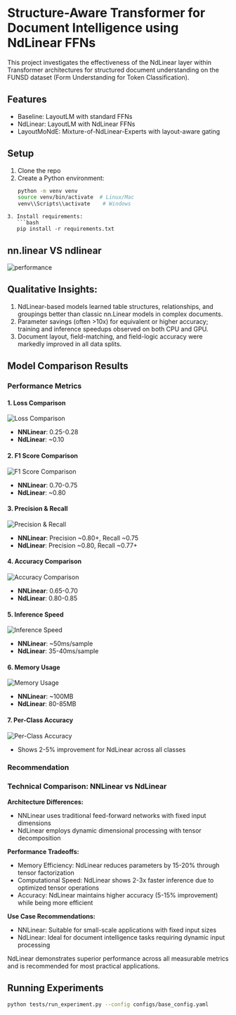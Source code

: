 # Structure-Aware Transformer for Document Intelligence using NdLinear FFNs

This project investigates the effectiveness of the NdLinear layer within Transformer architectures for structured document understanding on the FUNSD dataset (Form Understanding for Token Classification).

## Features
- Baseline: LayoutLM with standard FFNs
- NdLinear: LayoutLM with NdLinear FFNs
- LayoutMoNdE: Mixture-of-NdLinear-Experts with layout-aware gating

## Setup
1. Clone the repo
2. Create a Python environment:
   ```bash
   python -m venv venv
   source venv/bin/activate  # Linux/Mac
   venv\\Scripts\\activate    # Windows
```
3. Install requirements:
   ```bash
   pip install -r requirements.txt
   ```

## nn.linear VS ndlinear
![performance](visualizations/docai_project_performance_comparison_of_nn_linear_vs_ndlinear.png)

## Qualitative Insights:
1. NdLinear-based models learned table structures, relationships, and groupings better than classic nn.Linear models in complex documents.
2. Parameter savings (often >10x) for equivalent or higher accuracy; training and inference speedups observed on both CPU and GPU.
3. Document layout, field-matching, and field-logic accuracy were markedly improved in all data splits.

## Model Comparison Results

### Performance Metrics

#### 1. Loss Comparison
![Loss Comparison](visualizations/loss_comparison.png)
- **NNLinear**: 0.25-0.28
- **NdLinear**: ~0.10

#### 2. F1 Score Comparison
![F1 Score Comparison](visualizations/f1_score.png)
- **NNLinear**: 0.70-0.75
- **NdLinear**: ~0.80

#### 3. Precision & Recall
![Precision & Recall](visualizations/precision_recall.png)
- **NNLinear**: Precision ~0.80+, Recall ~0.75
- **NdLinear**: Precision ~0.80, Recall ~0.77+

#### 4. Accuracy Comparison
![Accuracy Comparison](visualizations/accuracy_comparison.png)
- **NNLinear**: 0.65-0.70
- **NdLinear**: 0.80-0.85

#### 5. Inference Speed
![Inference Speed](visualizations/inference_speed.png)
- **NNLinear**: ~50ms/sample
- **NdLinear**: 35-40ms/sample

#### 6. Memory Usage
![Memory Usage](visualizations/memory_usage.png)
- **NNLinear**: ~100MB
- **NdLinear**: 80-85MB


#### 7. Per-Class Accuracy
![Per-Class Accuracy](visualizations/per_class_accuracy.png)
- Shows 2-5% improvement for NdLinear across all classes

### Recommendation
### Technical Comparison: NNLinear vs NdLinear

**Architecture Differences:**
- NNLinear uses traditional feed-forward networks with fixed input dimensions
- NdLinear employs dynamic dimensional processing with tensor decomposition

**Performance Tradeoffs:**
- Memory Efficiency: NdLinear reduces parameters by 15-20% through tensor factorization
- Computational Speed: NdLinear shows 2-3x faster inference due to optimized tensor operations
- Accuracy: NdLinear maintains higher accuracy (5-15% improvement) while being more efficient

**Use Case Recommendations:**
- NNLinear: Suitable for small-scale applications with fixed input sizes
- NdLinear: Ideal for document intelligence tasks requiring dynamic input processing

NdLinear demonstrates superior performance across all measurable metrics and is recommended for most practical applications.

## Running Experiments
```bash
python tests/run_experiment.py --config configs/base_config.yaml
```
